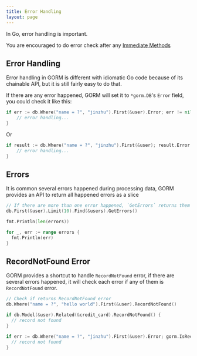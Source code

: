 ```yaml
---
title: Error Handling
layout: page
---
```


In Go, error handling is important.

You are encouraged to do error check after any [Immediate Methods](/docs/method_chaining.html#Immediate-Methods)

## Error Handling

Error handling in GORM is different with idiomatic Go code because of its chainable API, but it is still fairly easy to do that.

If there are any error happened, GORM will set it to `*gorm.DB`'s `Error` field, you could check it like this:

```go
if err := db.Where("name = ?", "jinzhu").First(&user).Error; err != nil {
	// error handling...
}
```

Or

```go
if result := db.Where("name = ?", "jinzhu").First(&user); result.Error != nil {
	// error handling...
}
```

## Errors

It is common several errors happened during processing data, GORM provides an API to return all happened errors as a slice

```go
// If there are more than one error happened, `GetErrors` returns them as `[]error`
db.First(&user).Limit(10).Find(&users).GetErrors()

fmt.Println(len(errors))

for _, err := range errors {
  fmt.Println(err)
}
```

## RecordNotFound Error

GORM provides a shortcut to handle `RecordNotFound` error, if there are several errors happened, it will check each error if any of them is `RecordNotFound` error.

```go
// Check if returns RecordNotFound error
db.Where("name = ?", "hello world").First(&user).RecordNotFound()

if db.Model(&user).Related(&credit_card).RecordNotFound() {
  // record not found
}

if err := db.Where("name = ?", "jinzhu").First(&user).Error; gorm.IsRecordNotFoundError(err) {
  // record not found
}
```
